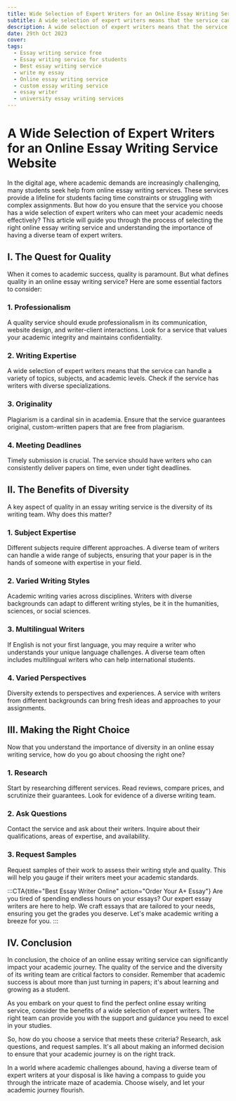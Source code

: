 ```yaml
---
title: Wide Selection of Expert Writers for an Online Essay Writing Service Website
subtitle: A wide selection of expert writers means that the service can handle a variety of topics, subjects, and academic levels.
description: A wide selection of expert writers means that the service can handle a variety of topics, subjects, and academic levels.
date: 29th Oct 2023
cover:
tags:
  - Essay writing service free
  - Essay writing service for students
  - Best essay writing service
  - write my essay
  - Online essay writing service
  - custom essay writing service
  - essay writer
  - university essay writing services
---
```


# A Wide Selection of Expert Writers for an Online Essay Writing Service Website

In the digital age, where academic demands are increasingly challenging, many students seek help from online essay writing services. These services provide a lifeline for students facing time constraints or struggling with complex assignments. But how do you ensure that the service you choose has a wide selection of expert writers who can meet your academic needs effectively? This article will guide you through the process of selecting the right online essay writing service and understanding the importance of having a diverse team of expert writers.

## I. The Quest for Quality

When it comes to academic success, quality is paramount. But what defines quality in an online essay writing service? Here are some essential factors to consider:

### 1. Professionalism
A quality service should exude professionalism in its communication, website design, and writer-client interactions. Look for a service that values your academic integrity and maintains confidentiality.

### 2. Writing Expertise
A wide selection of expert writers means that the service can handle a variety of topics, subjects, and academic levels. Check if the service has writers with diverse specializations.

### 3. Originality
Plagiarism is a cardinal sin in academia. Ensure that the service guarantees original, custom-written papers that are free from plagiarism.

### 4. Meeting Deadlines
Timely submission is crucial. The service should have writers who can consistently deliver papers on time, even under tight deadlines.

## II. The Benefits of Diversity

A key aspect of quality in an essay writing service is the diversity of its writing team. Why does this matter?

### 1. Subject Expertise
Different subjects require different approaches. A diverse team of writers can handle a wide range of subjects, ensuring that your paper is in the hands of someone with expertise in your field.

### 2. Varied Writing Styles
Academic writing varies across disciplines. Writers with diverse backgrounds can adapt to different writing styles, be it in the humanities, sciences, or social sciences.

### 3. Multilingual Writers
If English is not your first language, you may require a writer who understands your unique language challenges. A diverse team often includes multilingual writers who can help international students.

### 4. Varied Perspectives
Diversity extends to perspectives and experiences. A service with writers from different backgrounds can bring fresh ideas and approaches to your assignments.

## III. Making the Right Choice

Now that you understand the importance of diversity in an online essay writing service, how do you go about choosing the right one?

### 1. Research
Start by researching different services. Read reviews, compare prices, and scrutinize their guarantees. Look for evidence of a diverse writing team.

### 2. Ask Questions
Contact the service and ask about their writers. Inquire about their qualifications, areas of expertise, and availability.

### 3. Request Samples
Request samples of their work to assess their writing style and quality. This will help you gauge if their writers meet your academic standards.

:::CTA{title="Best Essay Writer Online" action="Order Your A+ Essay"}
Are you tired of spending endless hours on your essays? Our expert essay writers are here to help. We craft essays that are tailored to your needs, ensuring you get the grades you deserve. Let's make academic writing a breeze for you.
:::

## IV. Conclusion

In conclusion, the choice of an online essay writing service can significantly impact your academic journey. The quality of the service and the diversity of its writing team are critical factors to consider. Remember that academic success is about more than just turning in papers; it's about learning and growing as a student.

As you embark on your quest to find the perfect online essay writing service, consider the benefits of a wide selection of expert writers. The right team can provide you with the support and guidance you need to excel in your studies.

So, how do you choose a service that meets these criteria? Research, ask questions, and request samples. It's all about making an informed decision to ensure that your academic journey is on the right track.

In a world where academic challenges abound, having a diverse team of expert writers at your disposal is like having a compass to guide you through the intricate maze of academia. Choose wisely, and let your academic journey flourish.


